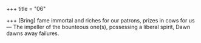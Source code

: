 +++
title = "06"

+++
(Bring) fame immortal and riches for our patrons, prizes in cows for us— The impeller of the bounteous one(s), possessing a liberal spirit, Dawn  dawns away failures.